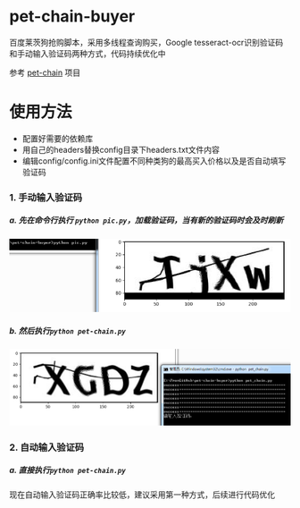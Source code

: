 # pet-chain-buyer
百度莱茨狗抢购脚本，采用多线程查询购买，Google tesseract-ocr识别验证码和手动输入验证码两种方式，代码持续优化中

参考 [pet-chain](https://github.com/yanwii/pet-chain) 项目

# 使用方法
- 配置好需要的依赖库
- 用自己的headers替换config目录下headers.txt文件内容
- 编辑config/config.ini文件配置不同种类狗的最高买入价格以及是否自动填写验证码

### 1. 手动输入验证码
##### a. 先在命令行执行 `python pic.py`，加载验证码，当有新的验证码时会及时刷新

![image](https://github.com/Acamy/Images/blob/master/4.png)

##### b. 然后执行`python pet-chain.py`

![image](https://github.com/Acamy/Images/blob/master/2.png)

### 2. 自动输入验证码
##### a. 直接执行`python pet-chain.py`
现在自动输入验证码正确率比较低，建议采用第一种方式，后续进行代码优化
